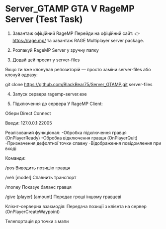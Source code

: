 # Server_GTAMP  GTA V RageMP Server (Test Task)
1. Завантаж офіційний RageMP
Перейди на офіційний сайт:
👉 https://rage.mp/
та завантаж RAGE Multiplayer server package.

2. Розпакуй RageMP Server у зручну папку

3. Додай цей проект у server-files
   
Якщо ти вже клонував репозиторій — просто заміни server-files або клонуй одразу:

git clone https://github.com/BlackBear75/Server_GTAMP.git server-files

4. Запуск сервера
ragemp-server.exe

5. Підключення до сервера
У RageMP Client:

Обери Direct Connect

Введи:
127.0.0.1:22005
   
Реалізований функціонал:
-Обробка підключення гравця (OnPlayerReady)
-Обробка відключення гравця (OnPlayerQuit)
-Призначення дефолтної точки спавну
-Відображення повідомлення при вході

Команди:

/pos	Виводить позицію гравця

/veh [model]	Спавнить транспорт

/money	Показує баланс гравця

/give [player] [amount]	Передає гроші іншому гравцеві

Клієнт–серверна взаємодія:
Передача позиції з клієнта на сервер (OnPlayerCreateWaypoint)

Телепортація до точки з мапи
